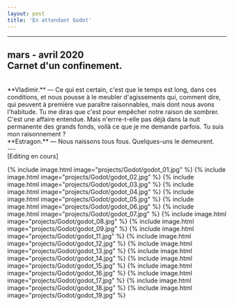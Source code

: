 ```yaml
---
layout: post
title: 'En attendant Godot'
---
```

---
 mars - avril 2020
 <br>
 Carnet d'un confinement.
 <br>
 ---
 <br>
 **Vladimir.** — Ce qui est certain, c'est que le temps est long, dans ces conditions, et nous pousse à le meubler d'agissements qui, comment dire, qui peuvent à première vue paraître raisonnables, mais dont nous avons l'habitude. Tu me diras que c'est pour empêcher notre raison de sombrer. C'est une affaire entendue. Mais n'errre-t-elle pas déjà dans la nuit permanente des grands fonds, voilà ce que je me demande parfois. Tu suis mon raisonnement ?
 <br>
 **Estragon.** — Nous naissons tous fous. Quelques-uns le demeurent.
 <br>
 ---
 <br>
 [Editing en cours]
 <br>

{% include image.html image="projects/Godot/godot_01.jpg" %}
{% include image.html image="projects/Godot/godot_02.jpg" %}
{% include image.html image="projects/Godot/godot_03.jpg" %}
{% include image.html image="projects/Godot/godot_04.jpg" %}
{% include image.html image="projects/Godot/godot_05.jpg" %}
{% include image.html image="projects/Godot/godot_06.jpg" %}
{% include image.html image="projects/Godot/godot_07.jpg" %}
{% include image.html image="projects/Godot/godot_08.jpg" %}
{% include image.html image="projects/Godot/godot_09.jpg" %}
{% include image.html image="projects/Godot/godot_11.jpg" %}
{% include image.html image="projects/Godot/godot_12.jpg" %}
{% include image.html image="projects/Godot/godot_13.jpg" %}
{% include image.html image="projects/Godot/godot_14.jpg" %}
{% include image.html image="projects/Godot/godot_15.jpg" %}
{% include image.html image="projects/Godot/godot_16.jpg" %}
{% include image.html image="projects/Godot/godot_17.jpg" %}
{% include image.html image="projects/Godot/godot_18.jpg" %}
{% include image.html image="projects/Godot/godot_19.jpg" %}
